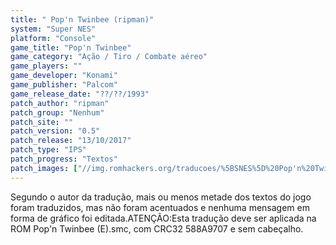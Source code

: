 ```yaml
---
title: " Pop'n Twinbee (ripman)"
system: "Super NES"
platform: "Console"
game_title: "Pop'n Twinbee"
game_category: "Ação / Tiro / Combate aéreo"
game_players: ""
game_developer: "Konami"
game_publisher: "Palcom"
game_release_date: "??/??/1993"
patch_author: "ripman"
patch_group: "Nenhum"
patch_site: ""
patch_version: "0.5"
patch_release: "13/10/2017"
patch_type: "IPS"
patch_progress: "Textos"
patch_images: ["//img.romhackers.org/traducoes/%5BSNES%5D%20Pop'n%20Twinbee%20-%20ripman%20-%201.png","//img.romhackers.org/traducoes/%5BSNES%5D%20Pop'n%20Twinbee%20-%20ripman%20-%202.png","//img.romhackers.org/traducoes/%5BSNES%5D%20Pop'n%20Twinbee%20-%20ripman%20-%203.png"]
---
```

Segundo o autor da tradução, mais ou menos metade dos textos do jogo foram traduzidos, mas não foram acentuados e nenhuma mensagem em forma de gráfico foi editada.ATENÇÃO:Esta tradução deve ser aplicada na ROM Pop'n Twinbee (E).smc, com CRC32 588A9707 e sem cabeçalho.
